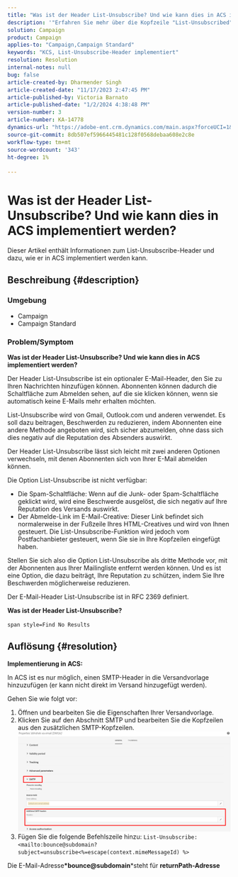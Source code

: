 ```yaml
---
title: "Was ist der Header List-Unsubscribe? Und wie kann dies in ACS implementiert werden?"
description: '"Erfahren Sie mehr über die Kopfzeile "List-Unsubscribed"und über die Implementierung in ACS."'
solution: Campaign
product: Campaign
applies-to: "Campaign,Campaign Standard"
keywords: "KCS, List-Unsubscribe-Header implementiert"
resolution: Resolution
internal-notes: null
bug: false
article-created-by: Dharmender Singh
article-created-date: "11/17/2023 2:47:45 PM"
article-published-by: Victoria Barnato
article-published-date: "1/2/2024 4:38:48 PM"
version-number: 3
article-number: KA-14778
dynamics-url: "https://adobe-ent.crm.dynamics.com/main.aspx?forceUCI=1&pagetype=entityrecord&etn=knowledgearticle&id=4c986043-5885-ee11-8179-6045bd006239"
source-git-commit: 8db507ef5966445481c128f0568debaa608e2c8e
workflow-type: tm+mt
source-wordcount: '343'
ht-degree: 1%

---
```


# Was ist der Header List-Unsubscribe? Und wie kann dies in ACS implementiert werden?


Dieser Artikel enthält Informationen zum List-Unsubscribe-Header und dazu, wie er in ACS implementiert werden kann.

## Beschreibung {#description}


### <b>Umgebung</b>

- Campaign
- Campaign Standard


### <b>Problem/Symptom</b>

<b>Was ist der Header List-Unsubscribe? Und wie kann dies in ACS implementiert werden?</b>

Der Header List-Unsubscribe ist ein optionaler E-Mail-Header, den Sie zu Ihren Nachrichten hinzufügen können. Abonnenten können dadurch die Schaltfläche zum Abmelden sehen, auf die sie klicken können, wenn sie automatisch keine E-Mails mehr erhalten möchten.

List-Unsubscribe wird von Gmail, Outlook.com und anderen verwendet. Es soll dazu beitragen, Beschwerden zu reduzieren, indem Abonnenten eine andere Methode angeboten wird, sich sicher abzumelden, ohne dass sich dies negativ auf die Reputation des Absenders auswirkt.

Der Header List-Unsubscribe lässt sich leicht mit zwei anderen Optionen verwechseln, mit denen Abonnenten sich von Ihrer E-Mail abmelden können.

Die Option List-Unsubscribe ist nicht verfügbar:

- Die Spam-Schaltfläche: Wenn auf die Junk- oder Spam-Schaltfläche geklickt wird, wird eine Beschwerde ausgelöst, die sich negativ auf Ihre Reputation des Versands auswirkt.
- Der Abmelde-Link im E-Mail-Creative: Dieser Link befindet sich normalerweise in der Fußzeile Ihres HTML-Creatives und wird von Ihnen gesteuert. Die List-Unsubscribe-Funktion wird jedoch vom Postfachanbieter gesteuert, wenn Sie sie in Ihre Kopfzeilen eingefügt haben.


Stellen Sie sich also die Option List-Unsubscribe als dritte Methode vor, mit der Abonnenten aus Ihrer Mailingliste entfernt werden können. Und es ist eine Option, die dazu beiträgt, Ihre Reputation zu schützen, indem Sie Ihre Beschwerden möglicherweise reduzieren.

Der E-Mail-Header List-Unsubscribe ist in RFC 2369 definiert.

<b>Was ist der Header List-Unsubscribe? </b>

`span style=Find No Results`


## Auflösung {#resolution}


<b>Implementierung in ACS:</b>

In ACS ist es nur möglich, einen SMTP-Header in die Versandvorlage hinzuzufügen (er kann nicht direkt im Versand hinzugefügt werden).

Gehen Sie wie folgt vor:

1. Öffnen und bearbeiten Sie die Eigenschaften Ihrer Versandvorlage.
2. Klicken Sie auf den Abschnitt SMTP und bearbeiten Sie die Kopfzeilen aus den zusätzlichen SMTP-Kopfzeilen.     ![](assets/52de6f31-8da9-ee11-be37-6045bd006793.png)
3. Fügen Sie die folgende Befehlszeile hinzu:    `List-Unsubscribe: <mailto:bounce@subdomain?subject=unsubscribe<%=escape(context.mimeMessageId) %>`


Die E-Mail-Adresse<b>*bounce@subdomain</b>*steht für <b>returnPath-Adresse</b>
